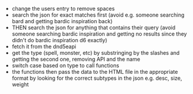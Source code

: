 - change the users entry to remove spaces
- search the json for exact matches first (avoid e.g. someone searching bard and getting bardic inspiration back)
- THEN search the json for anything that contains their query (avoid someone searching bardic inspiration and getting no results since they didn't do bardic inspiration d6 exactly)
- fetch it from the dnd5eapi
- get the type (spell, monster, etc) by substringing by the slashes and getting the second one, removing API and the name 
- switch case based on type to call functions
- the functions then pass the data to the HTML file in the appropriate format by looking for the correct subtypes in the json e.g. desc, size, weight 